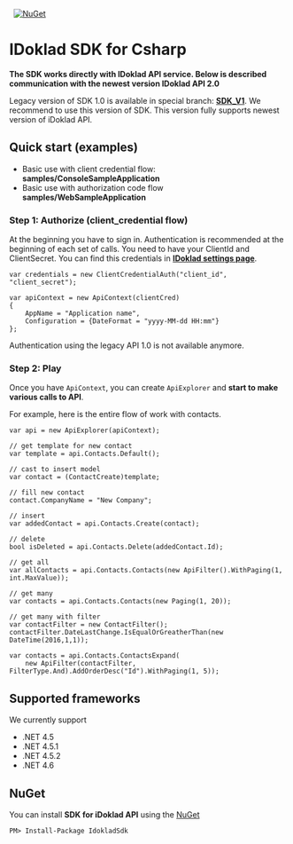 <img src="https://mholec.visualstudio.com/DEV/_apis/build/status/NuGet%20Packages/IDoklad%20SDK" alt=""/>  <img src="https://mholec.vsrm.visualstudio.com/_apis/public/Release/badge/be71d668-1b9d-4604-ad78-f5d8d1f2194e/19/25" alt="" />
[![NuGet](https://img.shields.io/nuget/v/IdokladSdk.svg?style=plastic)](https://www.nuget.org/packages/IdokladSdk)

# IDoklad SDK for Csharp

**The SDK works directly with IDoklad API service. Below is described communication with the newest version IDoklad API 2.0**

Legacy version of SDK 1.0 is available in special branch: **[SDK_V1](https://github.com/mholec/idoklad-sdk-csharp/tree/SDK_V1)**. We recommend to use this version of SDK. This version fully supports newest version of iDoklad API.

## Quick start (examples)

- Basic use with client credential flow: **samples/ConsoleSampleApplication**
- Basic use with authorization code flow **samples/WebSampleApplication**

### Step 1: Authorize (client_credential flow)
At the beginning you have to sign in. Authentication is recommended at the beginning of each set of calls. 
You need to have your ClientId and ClientSecret. You can find this credentials in **[IDoklad settings page](https://app.idoklad.cz/Setting/LogonUser)**.
 
	var credentials = new ClientCredentialAuth("client_id", "client_secret");

    var apiContext = new ApiContext(clientCred)
    {
        AppName = "Application name",
        Configuration = {DateFormat = "yyyy-MM-dd HH:mm"}
    };

Authentication using the legacy API 1.0 is not available anymore.

### Step 2: Play

Once you have `ApiContext`, you can create `ApiExplorer` and **start to make various calls to API**.


For example, here is the entire flow of work with contacts.

    var api = new ApiExplorer(apiContext);

    // get template for new contact
    var template = api.Contacts.Default();

    // cast to insert model
    var contact = (ContactCreate)template;

    // fill new contact
    contact.CompanyName = "New Company";

    // insert
    var addedContact = api.Contacts.Create(contact);

    // delete
    bool isDeleted = api.Contacts.Delete(addedContact.Id);

	// get all
	var allContacts = api.Contacts.Contacts(new ApiFilter().WithPaging(1, int.MaxValue));

	// get many
	var contacts = api.Contacts.Contacts(new Paging(1, 20));

	// get many with filter
    var contactFilter = new ContactFilter();
    contactFilter.DateLastChange.IsEqualOrGreatherThan(new DateTime(2016,1,1));

    var contacts = api.Contacts.ContactsExpand(
        new ApiFilter(contactFilter, FilterType.And).AddOrderDesc("Id").WithPaging(1, 5));

## Supported frameworks

We currently support
- .NET 4.5
- .NET 4.5.1
- .NET 4.5.2
- .NET 4.6

## NuGet
You can install **SDK for iDoklad API** using the [NuGet](https://www.nuget.org)

	PM> Install-Package IdokladSdk
